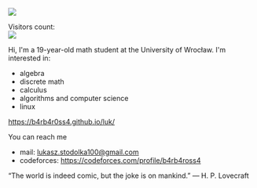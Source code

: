 ![](https://media.giphy.com/media/Q9aBxHn9fTqKs/giphy.gif)

  Visitors count:<br>
  <img src="https://profile-counter.glitch.me/B4rb4r0ss4/count.svg" />

Hi, I'm a 19-year-old math student at the University of Wrocław. 
I'm interested in:
- algebra
- discrete math
- calculus 
- algorithms and computer science
- linux

https://b4rb4r0ss4.github.io/luk/

You can reach me
- mail: lukasz.stodolka100@gmail.com
- codeforces: https://codeforces.com/profile/b4rb4ross4

“The world is indeed comic, but the joke is on mankind.”
― H. P. Lovecraft
